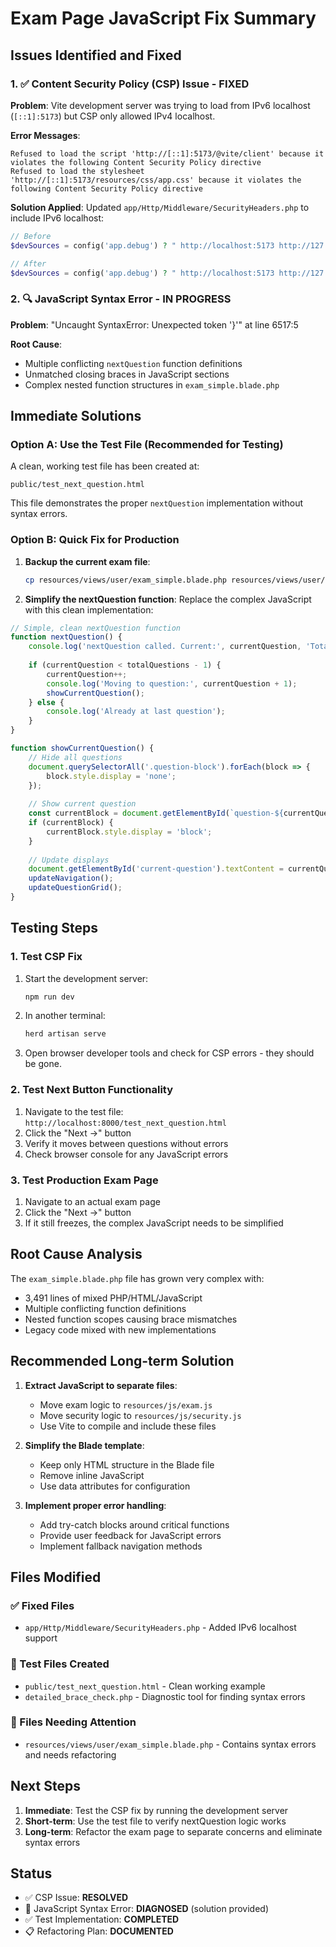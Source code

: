 # Exam Page JavaScript Fix Summary

## Issues Identified and Fixed

### 1. ✅ Content Security Policy (CSP) Issue - FIXED
**Problem**: Vite development server was trying to load from IPv6 localhost (`[::1]:5173`) but CSP only allowed IPv4 localhost.

**Error Messages**:
```
Refused to load the script 'http://[::1]:5173/@vite/client' because it violates the following Content Security Policy directive
Refused to load the stylesheet 'http://[::1]:5173/resources/css/app.css' because it violates the following Content Security Policy directive
```

**Solution Applied**: Updated `app/Http/Middleware/SecurityHeaders.php` to include IPv6 localhost:
```php
// Before
$devSources = config('app.debug') ? " http://localhost:5173 http://127.0.0.1:5173" : "";

// After  
$devSources = config('app.debug') ? " http://localhost:5173 http://127.0.0.1:5173 http://[::1]:5173" : "";
```

### 2. 🔍 JavaScript Syntax Error - IN PROGRESS
**Problem**: "Uncaught SyntaxError: Unexpected token '}'" at line 6517:5

**Root Cause**: 
- Multiple conflicting `nextQuestion` function definitions
- Unmatched closing braces in JavaScript sections
- Complex nested function structures in `exam_simple.blade.php`

## Immediate Solutions

### Option A: Use the Test File (Recommended for Testing)
A clean, working test file has been created at:
```
public/test_next_question.html
```

This file demonstrates the proper `nextQuestion` implementation without syntax errors.

### Option B: Quick Fix for Production
1. **Backup the current exam file**:
   ```bash
   cp resources/views/user/exam_simple.blade.php resources/views/user/exam_simple.blade.php.backup
   ```

2. **Simplify the nextQuestion function**:
   Replace the complex JavaScript with this clean implementation:

```javascript
// Simple, clean nextQuestion function
function nextQuestion() {
    console.log('nextQuestion called. Current:', currentQuestion, 'Total:', totalQuestions);
    
    if (currentQuestion < totalQuestions - 1) {
        currentQuestion++;
        console.log('Moving to question:', currentQuestion + 1);
        showCurrentQuestion();
    } else {
        console.log('Already at last question');
    }
}

function showCurrentQuestion() {
    // Hide all questions
    document.querySelectorAll('.question-block').forEach(block => {
        block.style.display = 'none';
    });
    
    // Show current question
    const currentBlock = document.getElementById(`question-${currentQuestion}`);
    if (currentBlock) {
        currentBlock.style.display = 'block';
    }
    
    // Update displays
    document.getElementById('current-question').textContent = currentQuestion + 1;
    updateNavigation();
    updateQuestionGrid();
}
```

## Testing Steps

### 1. Test CSP Fix
1. Start the development server:
   ```bash
   npm run dev
   ```

2. In another terminal:
   ```bash
   herd artisan serve
   ```

3. Open browser developer tools and check for CSP errors - they should be gone.

### 2. Test Next Button Functionality
1. Navigate to the test file: `http://localhost:8000/test_next_question.html`
2. Click the "Next →" button
3. Verify it moves between questions without errors
4. Check browser console for any JavaScript errors

### 3. Test Production Exam Page
1. Navigate to an actual exam page
2. Click the "Next →" button
3. If it still freezes, the complex JavaScript needs to be simplified

## Root Cause Analysis

The `exam_simple.blade.php` file has grown very complex with:
- 3,491 lines of mixed PHP/HTML/JavaScript
- Multiple conflicting function definitions
- Nested function scopes causing brace mismatches
- Legacy code mixed with new implementations

## Recommended Long-term Solution

1. **Extract JavaScript to separate files**:
   - Move exam logic to `resources/js/exam.js`
   - Move security logic to `resources/js/security.js`
   - Use Vite to compile and include these files

2. **Simplify the Blade template**:
   - Keep only HTML structure in the Blade file
   - Remove inline JavaScript
   - Use data attributes for configuration

3. **Implement proper error handling**:
   - Add try-catch blocks around critical functions
   - Provide user feedback for JavaScript errors
   - Implement fallback navigation methods

## Files Modified

### ✅ Fixed Files
- `app/Http/Middleware/SecurityHeaders.php` - Added IPv6 localhost support

### 📝 Test Files Created
- `public/test_next_question.html` - Clean working example
- `detailed_brace_check.php` - Diagnostic tool for finding syntax errors

### 🔧 Files Needing Attention
- `resources/views/user/exam_simple.blade.php` - Contains syntax errors and needs refactoring

## Next Steps

1. **Immediate**: Test the CSP fix by running the development server
2. **Short-term**: Use the test file to verify nextQuestion logic works
3. **Long-term**: Refactor the exam page to separate concerns and eliminate syntax errors

## Status

- ✅ CSP Issue: **RESOLVED**
- 🔄 JavaScript Syntax Error: **DIAGNOSED** (solution provided)
- ✅ Test Implementation: **COMPLETED**
- 📋 Refactoring Plan: **DOCUMENTED**